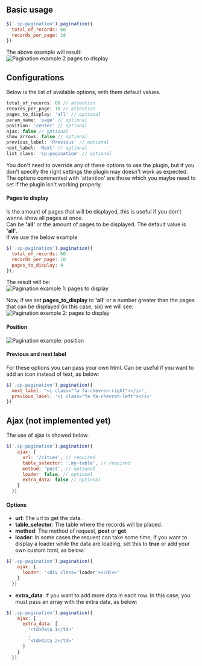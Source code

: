 ## Basic usage
```javascript
$('.sp-pagination').pagination({
  total_of_records: 60
  records_per_page: 10
})
```
The above example will result:  
![Pagination example 2 pages to display](https://i.imgur.com/t8sIABv.png)  

## Configurations

Below is the list of available options, with them default values.

```javascript
total_of_records: 60 // attention
records_per_page: 10 // attention
pages_to_display: 'all' // optional
param_name: 'page' // optional
position: 'center' // optional
ajax: false // optional
show_arrows: false // optional
previous_label: 'Previous' // optional
next_label: 'Next' // optional
list_class: 'sp-pagination' // optional
```
You don't need to override any of these options to use the plugin, but if you don't specify the right settings the plugin may doesn't work as expected.  
The options commented with 'attention' are those which you maybe need to set if the plugin isn't working properly.

#### Pages to display

Is the amount of pages that will be displayed, this is useful if you don't wanna show all pages at once.  
Can be **'all'** or the amount of pages to be displayed. The default value is **'all'**.  
If we use the below example
```javascript
$('.sp-pagination').pagination({
  total_of_records: 60 
  records_per_page: 10 
  pages_to_display: 4 
});
```
The result will be:  
![Pagination example 1: pages to display](https://i.imgur.com/px3rUMh.png)  
  
Now, if we set **pages_to_display** to **'all'** or a number greater than the pages that can be displayed (in this case, six) we will see:  
![Pagination example 2: pages to display](https://i.imgur.com/t8sIABv.png)  

#### Position

![Pagination example: position](https://i.imgur.com/xQj4iHB.png)

#### Previous and next label

For these options you can pass your own html. Can be useful if you want to add an icon instead of text, as below:
```javascript
$('.sp-pagination').pagination({
  next_label: '<i class="fa fa-chevron-right"></i>',
  previous_label: '<i class="fa fa-chevron-left"></i>'
})
```

## Ajax (not implemented yet)

The use of ajax is showed below.
```javascript
$('.sp-pagination').pagination({
    ajax: {
      url: '/cities', // required
      table_selector: '.my-table', // required
      method: 'post', // optional
      loader: false, // optional
      extra_data: false // optional
    }
  })
```

#### Options
- **url**: The url to get the data.
- **table_selector**: The table where the records will be placed.
- **method**: The method of request, **post** or **get**.
- **loader**: In some cases the request can take some time, if you want to display a loader while the data are loading, set this to **true** or add your own custom html, as below:
```javascript
$('.sp-pagination').pagination({
    ajax: {
      loader: '<div class='loader'></div>'
    }
  })
```
- **extra_data**: If you want to add more data in each row. In this case, you must pass an array with the extra data, as below:
```javascript
$('.sp-pagination').pagination({
    ajax: {
      extra_data: [
        '<td>Data 1</td>'
        ,
        '<td>Data 2</td>'
      ]
    }
  })
```
